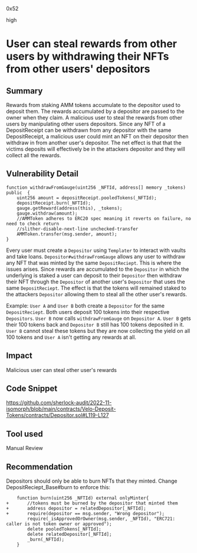 0x52

high

# User can steal rewards from other users by withdrawing their NFTs from other users' depositors

## Summary

Rewards from staking AMM tokens accumulate to the depositor used to deposit them. The rewards accumulated by a depositor are passed to the owner when they claim. A malicious user to steal the rewards from other users by manipulating other users depositors. Since any NFT of a DepositReceipt can be withdrawn from any depositor with the same DepositReceipt, a malicious user could mint an NFT on their depositor then withdraw in from another user's depositor. The net effect is that that the victims deposits will effectively be in the attackers depositor and they will collect all the rewards.

## Vulnerability Detail

    function withdrawFromGauge(uint256 _NFTId, address[] memory _tokens)  public  {
        uint256 amount = depositReceipt.pooledTokens(_NFTId);
        depositReceipt.burn(_NFTId);
        gauge.getReward(address(this), _tokens);
        gauge.withdraw(amount);
        //AMMToken adheres to ERC20 spec meaning it reverts on failure, no need to check return
        //slither-disable-next-line unchecked-transfer
        AMMToken.transfer(msg.sender, amount);
    }

Every user must create a `Depositor` using `Templater` to interact with vaults and take loans. `Depositor#withdrawFromGauge` allows any user to withdraw any NFT that was minted by the same `DepositReciept`. This is where the issues arises. Since rewards are accumulated to the `Depositor` in which the underlying is staked a user can deposit to their `Depositor` then withdraw their NFT through the `Depositor` of another user's `Depositor` that uses the same `DepositReciept`. The effect is that the tokens will remained staked to the attackers `Depositor` allowing them to steal all the other user's rewards.

Example:
`User A` and `User B` both create a `Depositor` for the same `DepositReciept`. Both users deposit 100 tokens into their respective `Depositors`. `User B` now calls `withdrawFromGauge` on `Depositor A`. `User B` gets their 100 tokens back and `Depositor B` still has 100 tokens deposited in it. `User B` cannot steal these tokens but they are now collecting the yield on all 100 tokens and `User A` isn't getting any rewards at all.

## Impact

Malicious user can steal other user's rewards

## Code Snippet

https://github.com/sherlock-audit/2022-11-isomorph/blob/main/contracts/Velo-Deposit-Tokens/contracts/Depositor.sol#L119-L127

## Tool used

Manual Review

## Recommendation

Depositors should only be able to burn NFTs that they minted. Change DepositReciept_Base#burn to enforce this:

        function burn(uint256 _NFTId) external onlyMinter{
    +       //tokens must be burned by the depositor that minted them
    +       address depositor = relatedDepositor[_NFTId];
    +       require(depositor == msg.sender, "Wrong depositor");
            require(_isApprovedOrOwner(msg.sender, _NFTId), "ERC721: caller is not token owner or approved");
            delete pooledTokens[_NFTId];
            delete relatedDepositor[_NFTId];
            _burn(_NFTId);
        }

